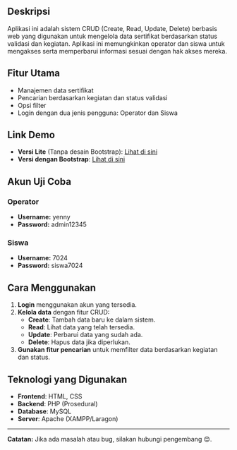 ## Deskripsi
Aplikasi ini adalah sistem CRUD (Create, Read, Update, Delete) berbasis web yang digunakan untuk mengelola data sertifikat berdasarkan status validasi dan kegiatan. Aplikasi ini memungkinkan operator dan siswa untuk mengakses serta memperbarui informasi sesuai dengan hak akses mereka.

## Fitur Utama
- Manajemen data sertifikat
- Pencarian berdasarkan kegiatan dan status validasi
- Opsi filter
- Login dengan dua jenis pengguna: Operator dan Siswa

## Link Demo
- **Versi Lite** (Tanpa desain Bootstrap): [Lihat di sini](https://web.nas-kusuma-my.cloud/SKKPd_Lite/login.php)
- **Versi dengan Bootstrap**: [Lihat di sini](https://web.nas-kusuma-my.cloud/SKKPd_XIIRPL2/login.php)

## Akun Uji Coba
### Operator
- **Username:** yenny  
- **Password:** admin12345  

### Siswa
- **Username:** 7024  
- **Password:** siswa7024  

## Cara Menggunakan
1. **Login** menggunakan akun yang tersedia.
2. **Kelola data** dengan fitur CRUD:
   - **Create**: Tambah data baru ke dalam sistem.
   - **Read**: Lihat data yang telah tersedia.
   - **Update**: Perbarui data yang sudah ada.
   - **Delete**: Hapus data jika diperlukan.
3. **Gunakan fitur pencarian** untuk memfilter data berdasarkan kegiatan dan status.

## Teknologi yang Digunakan
- **Frontend**: HTML, CSS
- **Backend**: PHP (Prosedural)
- **Database**: MySQL
- **Server**: Apache (XAMPP/Laragon)

---

**Catatan:** Jika ada masalah atau bug, silakan hubungi pengembang 😊.

